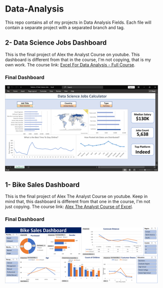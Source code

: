 # Data-Analysis
This repo contains all of my projects in Data Analysis Fields.
Each file will contain a separate project with a separated branch and tag.


## 2- Data Science Jobs Dashboard
This is the final project of Alex the Analyst Course on youtube.
This dashboard is different from that in the course, I'm not copying, that is my own work.
The course link: [Excel For Data Analysis - Full Course](https://www.youtube.com/watch?v=lH7HfwUFnYA&list=PLUaB-1hjhk8Hyd5NiPQ9CND82vNodlFF5).
### Final Dashboard
![FinalDashboard](https://github.com/AbobakerAhmed/Data-Analysis/blob/main/2-Data_Science_Jobs_Dashboard_P1/Final%20Dashboard.png)




## 1- Bike Sales Dashboard
This is the final project of Alex The Analyst Course on youtube.
Keep in mind that, this dashboard is different from that one in the course, I'm not just copying.
The course link: [Alex The Analyst Course of Excel](https://www.youtube.com/watch?v=lH7HfwUFnYA&list=PLUaB-1hjhk8Hyd5NiPQ9CND82vNodlFF5).
### Final Dashboard
![FinalDashboard](https://github.com/AbobakerAhmed/Data-Analysis/blob/main/1-Bike_Sales/Final_Dashboard.png)
